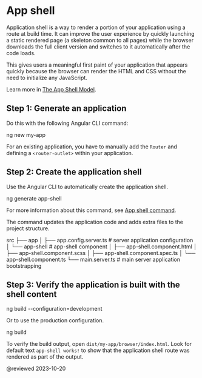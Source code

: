 # App shell

Application shell is a way to render a portion of your application using a route at build time.
It can improve the user experience by quickly launching a static rendered page \(a skeleton common to all pages\) while the browser downloads the full client version and switches to it automatically after the code loads.

This gives users a meaningful first paint of your application that appears quickly because the browser can render the HTML and CSS without the need to initialize any JavaScript.

Learn more in [The App Shell Model](https://developers.google.com/web/fundamentals/architecture/app-shell).

## Step 1: Generate an application

Do this with the following Angular CLI command:

<code-example format="shell" language="shell">

ng new my-app

</code-example>

For an existing application, you have to manually add the `Router` and defining a `<router-outlet>` within your application.

## Step 2: Create the application shell

Use the Angular CLI to automatically create the application shell.

<code-example format="shell" language="shell">

ng generate app-shell

</code-example>

For more information about this command, see [App shell command](cli/generate#app-shell-command).

The command updates the application code and adds extra files to the project structure.

<code-example language="text">

  src
  ├── app
  │   ├── app.config.server.ts               # server application configuration
  │   └── app-shell                          # app-shell component
  │       ├── app-shell.component.html
  │       ├── app-shell.component.scss
  │       ├── app-shell.component.spec.ts
  │       └── app-shell.component.ts
  └── main.server.ts                         # main server application bootstrapping

</code-example>


## Step 3: Verify the application is built with the shell content

<code-example format="shell" language="shell">

ng build --configuration=development

</code-example>

Or to use the production configuration.

<code-example format="shell" language="shell">

ng build

</code-example>

To verify the build output, open <code class="no-auto-link">dist/my-app/browser/index.html</code>.
Look for default text `app-shell works!` to show that the application shell route was rendered as part of the output.

<!-- links -->

<!-- external links -->

<!-- end links -->

@reviewed 2023-10-20
